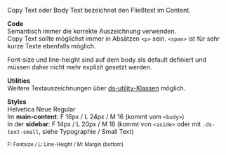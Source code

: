 Copy Text oder Body Text bezeichnet den Fließtext im Content. 

__Code__  
Semantisch immer die korrekte Auszeichnung verwenden.  
Copy Text sollte möglichst immer in Absätzen `<p>` sein. `<span>` ist für sehr kurze Texte ebenfalls möglich.  

Font-size und line-height sind auf dem body als default definiert und müssen daher nicht mehr explizit gesetzt werden.

__Utilities__  
Weitere Textauszeichnungen über [ds-utility-Klassen](#group-utilities-component-typography-utilities) möglich.

__Styles__  
Helvetica Neue Regular  
Im __main-content__: F 16px / L 24px / M 16 (kommt vom `<body>`)    
In der __sidebar__: F 14px / L 20px / M 16 (kommt von `<aside>` oder mit `.ds-text-small`, siehe Typographie / Small Text)  

<small>F: Fontsize / L: Line-Height / M: Margin (bottom)</small>
